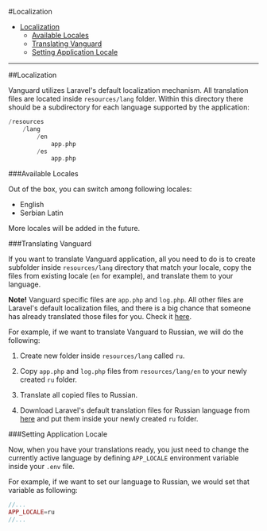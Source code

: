 #Localization

* [Localization](#localization)
    * [Available Locales](#available-locales)
	* [Translating Vanguard](#translating-vanguard)
	* [Setting Application Locale](#setting-application-locale)
	
---

<a name="localization"></a>
##Localization

Vanguard utilizes Laravel's default localization mechanism. All translation files are located inside `resources/lang` folder. Within this directory there should be a subdirectory for each language supported by the application:

```php
/resources
    /lang
        /en
            app.php
        /es
            app.php
```

<a name="available-locales"></a>
###Available Locales

Out of the box, you can switch among following locales:

- English
- Serbian Latin

More locales will be added in the future.

<a name="translating-vanguard"></a>
###Translating Vanguard

If you want to translate Vanguard application, all you need to do is to create subfolder inside `resources/lang` directory that match your locale, copy the files from existing locale (`en` for example), and translate them to your language.
 
 **Note!** Vanguard specific files are `app.php` and `log.php`. All other files are Laravel's default localization files, and there is a big chance that someone has already translated those files for you. Check it [here](https://github.com/caouecs/Laravel-lang).

For example, if we want to translate Vanguard to Russian, we will do the following:

1. Create new folder inside `resources/lang` called `ru`. 

2. Copy `app.php` and `log.php` files from `resources/lang/en` to your newly created `ru` folder.

3. Translate all copied files to Russian.

4. Download Laravel's default translation files for Russian language from [here](https://github.com/caouecs/Laravel-lang) and put them inside your newly created `ru` folder.

<a name="setting-application-locale"></a>
###Setting Application Locale

Now, when you have your translations ready, you just need to change the currently active language by defining `APP_LOCALE` environment variable inside your `.env` file.

For example, if we want to set our language to Russian, we would set that variable as following:

```php
//...
APP_LOCALE=ru
//...
```



